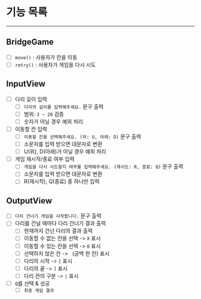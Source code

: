 # 기능 목록

---
## BridgeGame
- [ ] `move()` :  사용자가 칸을 이동
- [ ] `retry()` : 사용자가 게임을 다시 시도

## InputView
- [ ] 다리 길이 입력
  - [ ] `다리의 길이를 입력해주세요.` 문구 출력
  - [ ] 범위: `3 ~ 20` 검증
  - [ ] 숫자가 아닐 경우 예외 처리
- [ ] 이동할 칸 입력
  - [ ] `이동할 칸을 선택해주세요. (위: U, 아래: D)` 문구 출력
  - [ ] 소문자를 입력 받으면 대문자로 변환
  - [ ] U(위), D(아래)가 아닐 경우 예외 처리
- [ ] 게임 재시작/종료 여부 입력
  - [ ] `게임을 다시 시도할지 여부를 입력해주세요. (재시도: R, 종료: Q)` 문구 출력
  - [ ] 소문자를 입력 받으면 대문자로 변환
  - [ ] R(재시작), Q(종료) 중 하나만 입력
  
## OutputView
- [ ] `다리 건너기 게임을 시작합니다.` 문구 출력
- [ ] 다리를 건널 때마다 다리 건너기 결과 출력
  - [ ] 현재까지 건넌 다리의 결과 출력
  - [ ] 이동할 수 없는 칸을 선택 -> `X` 표시
  - [ ] 이동할 수 있는 칸을 선택 -> `O` 표시
  - [ ] 선택하지 않은 칸 -> ` `(공백 한 칸) 표시
  - [ ] 다리의 시작 -> `[` 표시
  - [ ] 다리의 끝 -> `]` 표시
  - [ ] 다리 칸의 구분 -> `|` 표시
- [ ] `Q`를 선택 & 성공
  - [ ] `최종 게임 결과`